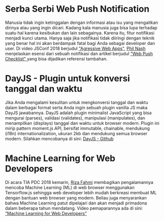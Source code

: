 # Serba Serbi Web Push Notification
Manusia tidak ingin ketinggalan dengan informasi atau isu yang mengaitkan dirinya atau yang ingin dicari. Kadang kala manusia juga bisa lupa terhadap suatu hal karena kesibukan dan lain sebagainya. 
Karena itu, fitur notifikasi menjadi kunci utama. Hanya saja jika notifikasi tidak diiringi dengan teknik yang benar hal ini akan berdampak fatal bagi Anda sebagai developer dan user.
Di video JSConf 2018 berjudul ["Agressive Web Apps"](https://www.youtube.com/watch?v=uo-UOvq3-0Y), [Phil Nash](https://twitter.com/philnash) menjelaskan esensi dari sebuah notifikasi dan artikel berjudul ["Web Push Checklist" ](https://medium.com/@senthil_hi/the-web-push-checklist-3d7ee1225901) 
yang bisa dijadikan referensi tambahan.

# DayJS - Plugin untuk konversi tanggal dan waktu
Jika Anda mengalami kesulitan untuk mengkonversi tanggal dan waktu dalam berbagai format serta Anda ingin sebuah plugin vanilla JS maka DayJS jawabannya.
DayJS adalah plugin minimalist JavaScript yang bisa mengurai (parses), validasi (validates), manipulasi (manipulates), dan menampilkan (displays) tanggal dan waktu untuk browser modern. 
Plugin ini mirip pattern moment.js API, bersifat immutable, chainable, mendukung (i18n) internationalization, ukuran 2kb dan mendukung semua browser modern. Silahkan mencobanya di sini: 
[DayJS - Github](https://github.com/iamkun/dayjs)

# Machine Learning for Web Developers
Di acara TIA PDC 2018 kemarin, [Riza Fahmi](https://twitter.com/rizafahmi22) membagikan pengalamannya mencoba Machine Learning (ML) di web browser menggunakan Tensorflow.js 
sehingga web developer lebih mudah berkreasi membuat ML dengan bantuan web browser yang modern. Beliau juga menyarankan bahwa Machine Learning 
patut dipelajari dan akan menjadi primadona dalam beberapa tahun mendatang. 
Video pemaparannya ada di sini: ["Machine Learning for Web Developers"](https://www.youtube.com/watch?v=uOprsF1ri6k)
